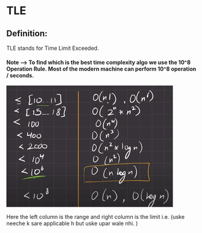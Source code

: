 # TLE

## Definition:
TLE stands for Time Limit Exceeded.

#### Note --> To find which is the best time complexity algo we use the 10^8 Operation Rule. Most of the modern machine can perform 10^8 operation / seconds.

![10^8 Operation Rule](<operation Rule.png>)

Here the left column is the range and right column is the limit i.e. (uske neeche k sare applicable h but uske upar wale nhi. )

